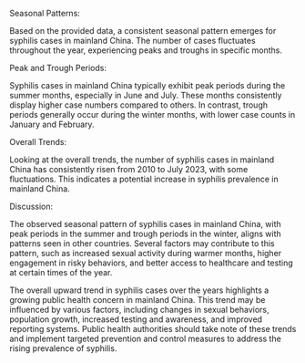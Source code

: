 Seasonal Patterns:

Based on the provided data, a consistent seasonal pattern emerges for syphilis cases in mainland China. The number of cases fluctuates throughout the year, experiencing peaks and troughs in specific months.

Peak and Trough Periods:

Syphilis cases in mainland China typically exhibit peak periods during the summer months, especially in June and July. These months consistently display higher case numbers compared to others. In contrast, trough periods generally occur during the winter months, with lower case counts in January and February.

Overall Trends:

Looking at the overall trends, the number of syphilis cases in mainland China has consistently risen from 2010 to July 2023, with some fluctuations. This indicates a potential increase in syphilis prevalence in mainland China.

Discussion:

The observed seasonal pattern of syphilis cases in mainland China, with peak periods in the summer and trough periods in the winter, aligns with patterns seen in other countries. Several factors may contribute to this pattern, such as increased sexual activity during warmer months, higher engagement in risky behaviors, and better access to healthcare and testing at certain times of the year.

The overall upward trend in syphilis cases over the years highlights a growing public health concern in mainland China. This trend may be influenced by various factors, including changes in sexual behaviors, population growth, increased testing and awareness, and improved reporting systems. Public health authorities should take note of these trends and implement targeted prevention and control measures to address the rising prevalence of syphilis.